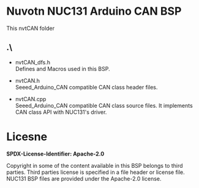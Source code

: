# Nuvotn NUC131 Arduino CAN BSP

This nvtCAN folder

## .\

- nvtCAN_dfs.h<br>
	Defines and Macros used in this BSP.

- nvtCAN.h<br>
	Seeed_Arduino_CAN compatible CAN class header files.

- nvtCAN.cpp<br>
	Seeed_Arduino_CAN compatible CAN class source files. It implements CAN class API with NUC131's driver. 
	
# Licesne

**SPDX-License-Identifier: Apache-2.0**

Copyright in some of the content available in this BSP belongs to third parties.
Third parties license is specified in a file header or license file.
NUC131 BSP files are provided under the Apache-2.0 license.

